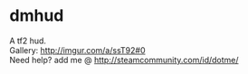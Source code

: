 # dmhud
A tf2 hud.  
Gallery: http://imgur.com/a/ssT92#0  
Need help? add me @ http://steamcommunity.com/id/dotme/  
